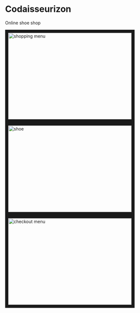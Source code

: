 # Codaisseurizon

 Online shoe shop

 <img src="http://res.cloudinary.com/mdfchucknorris/image/upload/v1512377821/Screenshot_from_2017-12-04_09-44-17_gwjr0j.png"
 alt="shopping menu" width="400" height="280" border="10"/>
 <img src="http://res.cloudinary.com/mdfchucknorris/image/upload/v1512377827/Screenshot_from_2017-12-04_09-44-06_co1uoo.png"
 alt="shoe" width="400" height="280" border="10" margin-left="30"/>
 <img src="http://res.cloudinary.com/mdfchucknorris/image/upload/v1512377813/Screenshot_from_2017-12-04_09-44-43_egczlx.png"
 alt="checkout menu" width="400" height="280" border="10" margin-left="100"/>
